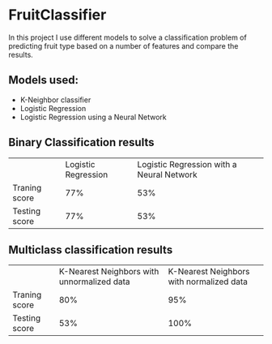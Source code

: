 # FruitClassifier
In this project I use different models to solve a classification problem of predicting fruit type based on a number of features and compare the results.


## Models used:
* K-Neighbor classifier
* Logistic Regression
* Logistic Regression using a Neural Network

## Binary Classification results

<table>
  <th>
    <td>Logistic Regression</td>
    <td>Logistic Regression with a Neural Network</td>
  </th>
  <tr>
    <td>Traning score</td>
    <td>77%</td>
    <td>53%</td>
  </tr>
  <tr>
    <td>Testing score</td>
    <td>77%</td>
    <td>53%</td>
  </tr>
</table>

## Multiclass classification results

<table>
  <th>
    <td>K-Nearest Neighbors with unnormalized data</td>
    <td>K-Nearest Neighbors with normalized data</td>
  </th>
  <tr>
    <td>Traning score</td>
    <td>80%</td>
    <td>95%</td>
  </tr>
  <tr>
    <td>Testing score</td>
    <td>53%</td>
    <td>100%</td>
  </tr>
</table>
